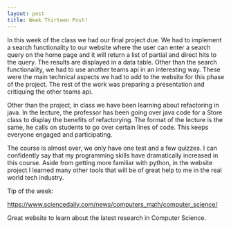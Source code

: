 ```yaml
---
layout: post
title: Week Thirteen Post!
---
```


In this week of the class we had our final project due. We had to implement a search functionality to our website where the user can enter a search query on the home page and it will return a list of partial and direct hits to the query. The results are displayed in a data table. Other than the search functionality, we had to use another teams api in an interesting way. These were the main technical aspects we had to add to the website for this phase of the project. The rest of the work was preparing a presentation and critiquing the other teams api. 

Other than the project, in class we have been learning about refactoring in java. In the lecture, the professor has been going over java code for a Store class to display the benefits of refactorying. The format of the lecture is the same, he calls on students to go over certain lines of code. This keeps everyone engaged and participating.

The course is almost over, we only have one test and a few quizzes. I can confidently say that my programming skills have dramatically increased in this course. Aside from getting more familiar with python, in the website project I learned many other tools that will be of great help to me in the real world tech industry. 

Tip of the week:

<a href="https://www.sciencedaily.com/news/computers_math/computer_science/">https://www.sciencedaily.com/news/computers_math/computer_science/</a>

Great website to learn about the latest research in Computer Science.
